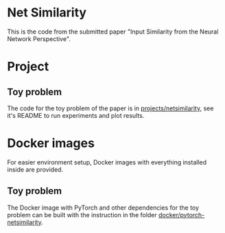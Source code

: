 # Net Similarity

This is the code from the submitted paper "Input Similarity from the Neural Network Perspective".

# Project

## Toy problem

The code for the toy problem of the paper is in [projects/netsimilarity](projects/netsimilarity), see it's README to run experiments and plot results.

# Docker images

For easier environment setup, Docker images with everything installed inside are provided.

## Toy problem

The Docker image with PyTorch and other dependencies for the toy problem can be built with the instruction in the folder [docker/pytorch-netsimilarity](docker/pytorch-netsimilarity).
